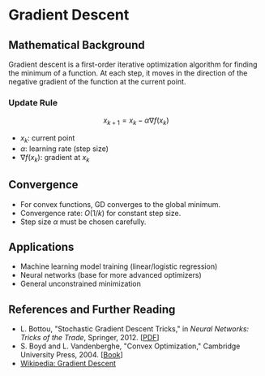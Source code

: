 # Gradient Descent

## Mathematical Background
Gradient descent is a first-order iterative optimization algorithm for finding the minimum of a function. At each step, it moves in the direction of the negative gradient of the function at the current point.

### Update Rule
$$
x_{k+1} = x_k - \alpha \nabla f(x_k)
$$

- $x_k$: current point
- $\alpha$: learning rate (step size)
- $\nabla f(x_k)$: gradient at $x_k$

## Convergence
- For convex functions, GD converges to the global minimum.
- Convergence rate: $O(1/k)$ for constant step size.
- Step size $\alpha$ must be chosen carefully.

## Applications
- Machine learning model training (linear/logistic regression)
- Neural networks (base for more advanced optimizers)
- General unconstrained minimization

## References and Further Reading
- L. Bottou, "Stochastic Gradient Descent Tricks," in *Neural Networks: Tricks of the Trade*, Springer, 2012. [[PDF](https://leon.bottou.org/papers/bottou-2012)]
- S. Boyd and L. Vandenberghe, "Convex Optimization," Cambridge University Press, 2004. [[Book](https://web.stanford.edu/~boyd/cvxbook/)]
- [Wikipedia: Gradient Descent](https://en.wikipedia.org/wiki/Gradient_descent)
